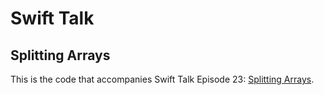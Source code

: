 # Swift Talk
## Splitting Arrays

This is the code that accompanies Swift Talk Episode 23: [Splitting Arrays](https://talk.objc.io/episodes/S01E23-splitting-arrays).
